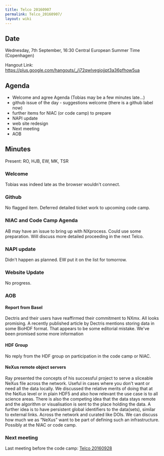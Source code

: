 ```yaml
---
title: Telco 20160907
permalink: Telco_20160907/
layout: wiki
---
```


Date
----

Wednesday, 7th September, 16:30 Central European Summer Time
(Copenhagen)

Hangout Link:
<https://plus.google.com/hangouts/_/j72qwlvegiojjpt3a36pfhow5ua>

Agenda
------

-   Welcome and agree Agenda (Tobias may be a few minutes late...)
-   github issue of the day - suggestions welcome (there is a github
    label now)
-   further items for NIAC (or code camp) to prepare
-   NAPI update
-   web site redesign
-   Next meeting
-   AOB

Minutes
-------

Present: RO, HJB, EW, MK, TSR

### Welcome

Tobias was indeed late as the browser wouldn't connect.

### Github

No flagged item. Deferred detailed ticket work to upcoming code camp.

### NIAC and Code Camp Agenda

AB may have an issue to bring up with NXprocess. Could use some
preparation. Will discuss more detailed proceeding in the next Telco.

### NAPI update

Didn't happen as planned. EW put it on the list for tomorrow.

### Website Update

No progress.

### AOB

#### Report from Basel

Dectris and their users have reaffirmed their commitment to NXmx. All
looks promising. A recently published article by Dectris mentions
storing data in some BioHDF format. That appears to be some editorial
mistake. We've been promised some more information

#### HDF Group

No reply from the HDF group on participation in the code camp or NIAC.

#### NeXus remote object servers

Ray presented the concepts of his successful project to serve a
sliceable NeXus file across the network. Useful in cases where you don't
want or need all the data locally. We discussed the relative merits of
doing that at the NeXus level or in plain HDF5 and also how relevant the
use case is to all science areas. There is also the competing idea that
the data stays remote and the algorithm or visualisation is sent to the
place holding the data. A further idea is to have persistent global
identifiers to the data(sets), similar to external links. Across the
network and curated like DOIs. We can discuss how much we as “NeXus”
want to be part of defining such an infrastructure. Possibly at the NIAC
or code camp.

### Next meeting

Last meeting before the code camp: [Telco
20160928](Telco_20160928 "wikilink")
